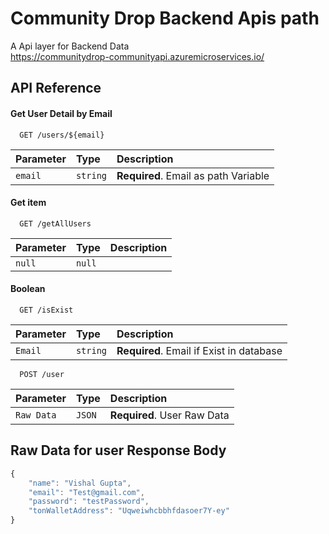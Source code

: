 
# Community Drop Backend Apis path

A Api layer for Backend Data </br>
<a href="https://communitydrop-communityapi.azuremicroservices.io/">https://communitydrop-communityapi.azuremicroservices.io/</a>



## API Reference

#### Get User Detail by Email

```http
  GET /users/${email}
```

| Parameter | Type     | Description                |
| :-------- | :------- | :------------------------- |
| `email` | `string` | **Required**. Email as path Variable |

#### Get item

```http
  GET /getAllUsers
```

| Parameter | Type     | Description                       |
| :-------- | :------- | :-------------------------------- |
| `null`      | `null` | |

#### Boolean

```http
  GET /isExist
```

| Parameter | Type     | Description                       |
| :-------- | :------- | :-------------------------------- |
| `Email`      | `string` | **Required**. Email if Exist in database |

```http
  POST /user
```

| Parameter | Type     | Description                       |
| :-------- | :------- | :-------------------------------- |
| `Raw Data`      | `JSON` | **Required**. User Raw Data |

## Raw Data for user Response Body




```javascript
{
    "name": "Vishal Gupta",
    "email": "Test@gmail.com",
    "password": "testPassword",
    "tonWalletAddress": "Uqweiwhcbbhfdasoer7Y-ey"
}
```

